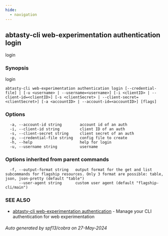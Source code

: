 ```yaml
---
hide:
  - navigation
---
```

## abtasty-cli web-experimentation authentication login

login

### Synopsis

login

```
abtasty-cli web-experimentation authentication login [--credential-file] | [-u <username> | --username=<username>] [-i <clientID> | --client-id=<clientID>] [-s <clientSecret> | --client-secret=<clientSecret>] [-a <accountID> | --account-id=<accountID>] [flags]
```

### Options

```
  -a, --account-id string        account id of an auth
  -i, --client-id string         client ID of an auth
  -s, --client-secret string     client secret of an auth
  -p, --credential-file string   config file to create
  -h, --help                     help for login
  -u, --username string          username
```

### Options inherited from parent commands

```
  -f, --output-format string   output format for the get and list subcommands for flagship resources. Only 3 format are possible: table, json, json-pretty (default "table")
      --user-agent string      custom user agent (default "flagship-cli/main")
```

### SEE ALSO

* [abtasty-cli web-experimentation authentication](abtasty-cli_web-experimentation_authentication.md)	 - Manage your CLI authentication for web experimentation

###### Auto generated by spf13/cobra on 27-May-2024
